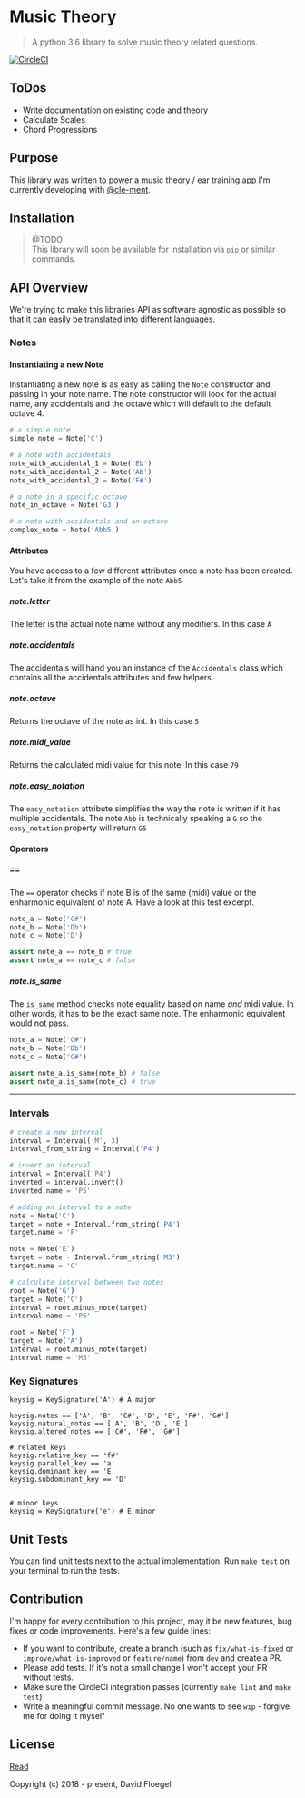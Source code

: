 # Music Theory

> A python 3.6 library to solve music theory related questions.

[![CircleCI](https://circleci.com/gh/davidfloegel/python-music-theory/tree/master.svg?style=svg)](https://circleci.com/gh/davidfloegel/python-music-theory/tree/master)

## ToDos

- Write documentation on existing code and theory
- Calculate Scales
- Chord Progressions

## Purpose

This library was written to power a music theory / ear training app I'm currently developing with [@cle-ment](https://www.github.com/cle-ment).

## Installation

> @TODO  
> This library will soon be available for installation via `pip` or similar commands.

## API Overview

We're trying to make this libraries API as software agnostic as possible so that it can easily be translated into different languages.

### Notes

#### Instantiating a new Note
Instantiating a new note is as easy as calling the `Note` constructor and passing in your note name. The note constructor will look for the actual name, any accidentals and the octave which will default to the default octave 4.

```python
# a simple note
simple_note = Note('C')

# a note with accidentals
note_with_accidental_1 = Note('Eb')
note_with_accidental_2 = Note('Ab')
note_with_accidental_2 = Note('F#')

# a note in a specific octave
note_in_octave = Note('G3')

# a note with accidentals and an octave
complex_note = Note('Abb5')
```

#### Attributes
You have access to a few different attributes once a note has been created. Let's take it from the example of the note `Abb5`

##### note.letter
The letter is the actual note name without any modifiers. In this case `A`

##### note.accidentals
The accidentals will hand you an instance of the `Accidentals` class which contains all the accidentals attributes and few helpers.

##### note.octave
Returns the octave of the note as int. In this case `5`

##### note.midi_value
Returns the calculated midi value for this note. In this case `79`

##### note.easy_notation
The `easy_notation` attribute simplifies the way the note is written if it has multiple accidentals. The note `Abb` is technically speaking a `G` so the `easy_notation` property will return `G5`

#### Operators

##### ==
The `==` operator checks if note B is of the same (midi) value or the enharmonic equivalent of note A.  Have a look at this test excerpt.

```python
note_a = Note('C#')
note_b = Note('Db')
note_c = Note('D')

assert note_a == note_b # true
assert note_a == note_c # false
```

##### note.is_same
The `is_same` method checks note equality based on name *and* midi value. In other words, it has to be the exact same note. The enharmonic equivalent would not pass.

```python
note_a = Note('C#')
note_b = Note('Db')
note_c = Note('C#')

assert note_a.is_same(note_b) # false
assert note_a.is_same(note_c) # true
```

--------


### Intervals

```python
# create a new interval
interval = Interval('M', 3)
interval_from_string = Interval('P4')

# invert an interval
interval = Interval('P4')
inverted = interval.invert()
inverted.name = 'P5'

# adding an interval to a note
note = Note('C')
target = note + Interval.from_string('P4')
target.name = 'F'

note = Note('E')
target = note - Interval.from_string('M3')
target.name = 'C'

# calculate interval between two notes
root = Note('G')
target = Note('C')
interval = root.minus_note(target)
interval.name = 'P5'

root = Note('F')
target = Note('A')
interval = root.minus_note(target)
interval.name = 'M3'
```

### Key Signatures

```
keysig = KeySignature('A') # A major

keysig.notes == ['A', 'B', 'C#', 'D', 'E', 'F#', 'G#']
keysig.natural_notes == ['A', 'B', 'D', 'E']
keysig.altered_notes == ['C#', 'F#', 'G#']

# related keys
keysig.relative_key == 'f#'
keysig.parallel_key == 'a'
keysig.dominant_key == 'E'
keysig.subdominant_key == 'D'


# minor keys
keysig = KeySignature('e') # E minor
```

## Unit Tests

You can find unit tests next to the actual implementation.
Run `make test` on your terminal to run the tests.

## Contribution

I'm happy for every contribution to this project, may it be new features, bug fixes or code improvements. Here's a few guide lines:
- If you want to contribute, create a branch (such as `fix/what-is-fixed` or `improve/what-is-improved` or `feature/name`) from `dev` and create a PR.
- Please add tests. If it's not a small change I won't accept your PR without tests.
- Make sure the CircleCI integration passes (currently `make lint` and `make test`)
- Write a meaningful commit message. No one wants to see `wip` - forgive me for doing it myself

## License

[Read](https://github.com/davidfloegel/python-music-theory/blob/master/LICENSE)

Copyright (c) 2018 - present, David Floegel
